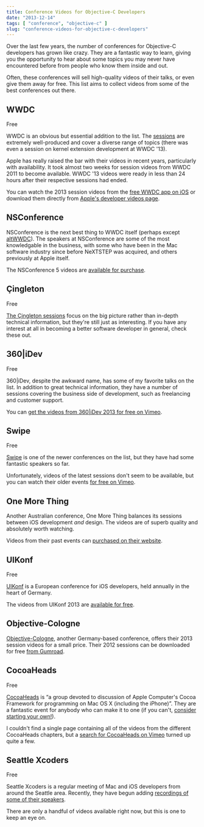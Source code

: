 ```yaml
---
title: Conference Videos for Objective-C Developers
date: "2013-12-14"
tags: [ "conference", "objective-c" ]
slug: "conference-videos-for-objective-c-developers"
---
```


Over the last few years, the number of conferences for Objective-C developers has grown like crazy. They are a fantastic way to learn, giving you the opportunity to hear about some topics you may never have encountered before from people who know them inside and out.

Often, these conferences will sell high-quality videos of their talks, or even give them away for free. This list aims to collect videos from some of the best conferences out there.

<div class="badged-header"><h2>WWDC</h2><span class="badge blue">Free</span></div>

WWDC is an obvious but essential addition to the list. The [sessions][1] are extremely well-produced and cover a diverse range of topics (there was even a session on kernel extension development at WWDC '13).

Apple has really raised the bar with their videos in recent years, particularly with availability. It took almost two weeks for session videos from WWDC 2011 to become available. WWDC '13 videos were ready in less than 24 hours after their respective sessions had ended.

You can watch the 2013 session videos from the [free WWDC app on iOS][2] or download them directly from [Apple's developer videos page][3].

## NSConference

NSConference is the next best thing to WWDC itself (perhaps except [altWWDC][4]). The speakers at NSConference are some of the most knowledgable in the business, with some who have been in the Mac software industry since before NeXTSTEP was acquired, and others previously at Apple itself.

The NSConference 5 videos are [available for purchase][5].

<div class="badged-header"><h2>Çingleton</h2><span class="badge blue">Free</span></div>

[The Çingleton sessions][6] focus on the big picture rather than in-depth technical information, but they're still just as interesting. If you have any interest at all in becoming a better software developer in general, check these out.

<div class="badged-header"><h2>360|iDev</h2><span class="badge blue">Free</span></div>

360|iDev, despite the awkward name, has some of my favorite talks on the list. In addition to great technical information, they have a number of sessions covering the business side of development, such as freelancing and customer support.

You can [get the videos from 360|iDev 2013 for free on Vimeo][7].

<div class="badged-header"><h2>Swipe</h2><span class="badge blue">Free</span></div>

[Swipe][8] is one of the newer conferences on the list, but they have had some fantastic speakers so far.

Unfortunately, videos of the latest sessions don't seem to be available, but you can watch their older events [for free on Vimeo][9].

## One More Thing

Another Australian conference, One More Thing balances its sessions between iOS development _and_ design. The videos are of superb quality and absolutely worth watching.

Videos from their past events can [purchased on their website][10].

<div class="badged-header"><h2>UIKonf</h2><span class="badge blue">Free</span></div>

[UIKonf][11] is a European conference for iOS developers, held annually in the heart of Germany.

The videos from UIKonf 2013 are [available for free][12].

## Objective-Cologne

[Objective-Cologne][13], another Germany-based conference, offers their 2013 session videos for a small price. Their 2012 sessions can be downloaded for free [from Gumroad][14].

<div class="badged-header"><h2>CocoaHeads</h2><span class="badge blue">Free</span></div>

[CocoaHeads][15] is “a group devoted to discussion of Apple Computer's Cocoa Framework for programming on Mac OS X (including the iPhone)”. They are a fantastic event for anybody who can make it to one (if you can't, [consider starting your own!][16]).

I couldn't find a single page containing all of the videos from the different CocoaHeads chapters, but a [search for CocoaHeads on Vimeo][17] turned up quite a few.

<div class="badged-header"><h2>Seattle Xcoders</h2><span class="badge blue">Free</span></div>

Seattle Xcoders is a regular meeting of Mac and iOS developers from around the Seattle area. Recently, they have begun adding [recordings of some of their speakers][18].

There are only a handful of videos available right now, but this is one to keep an eye on.



[1]:	https://developer.apple.com/videos/
[2]:	https://itunes.apple.com/us/app/wwdc/id640199958
[3]:	https://developer.apple.com/videos/
[4]:	http://altwwdc.com
[5]:	http://my.nsconference.com
[6]:	https://vimeo.com/cingleton
[7]:	http://vimeopro.com/360conferences/360idev-2013
[8]:	http://swipeconference.com.au
[9]:	https://vimeo.com/user11941329
[10]:	http://onemorething.com.au/videos/
[11]:	http://www.uikonf.com
[12]:	http://2013.uikonf.com/videos.html
[13]:	http://objcgn.com
[14]:	http://gum.co/OC12
[15]:	http://cocoaheads.org
[16]:	http://cocoaheads.org/starting-a-chapter.html
[17]:	https://vimeo.com/search?q=CocoaHeads
[18]:	https://vimeo.com/seattlexcoders
